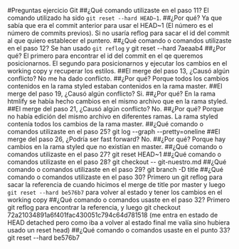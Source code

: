 #Preguntas ejercicio Git
##¿Qué comando utilizaste en el paso 11?
El comando utilizado ha sido `git reset --hard HEAD~1`.
##¿Por qué?
Ya que sabía que era el commit anterior para usar el HEAD~1 (El número es el número de commits previos). Si no usaría reflog para sacar el id del commit al que quiero establecer el puntero.
##¿Qué comando o comandos utilizaste en el paso 12?
Se han usado `git reflog` y git reset --hard 7aeaab4
##¿Por qué?
El primero para encontrar el id del commit en el qe queremos posicionarnos. El segundo para posicionarnos y ejecutar los cambios en el working copy y recuperar los estilos.
##El merge del paso 13, ¿Causó algún conflicto? 
No me ha dado conflicto.
##¿Por qué?
Porque todos los cambios contenidos en la rama styled estaban contenidos en la rama master.
##El merge del paso 19, ¿Causó algún conflicto? 
Si.
##¿Por qué?
En la rama htmlify se había hecho cambios en el mismo archivo que en la rama styled.
##El merge del paso 21, ¿Causó algún conflicto? 
No.
##¿Por qué?
Porque no había edición del mismo archivo en diferentes ramas. La rama styled contenía todos los cambios de la rama master.
##¿Qué comando o comandos utilizaste en el paso 25?
git log --graph --pretty=oneline
##El merge del paso 26, ¿Podría ser fast forward?
No.
##¿Por qué?
Porque hay cambios en la rama styled que no existían en master.
##¿Qué comando o comandos utilizaste en el paso 27?
git reset HEAD~1
##¿Qué comando o comandos utilizaste en el paso 28?
git checkout -- git-nuestro.md
##¿Qué comando o comandos utilizaste en el paso 29?
git branch -D title
##¿Qué comando o comandos utilizaste en el paso 30?
Primero un git reflog para sacar la referencia de cuando hicimos el merge de title por master y luego `git reset --hard be576b7` para volver al estado y tener los cambios en el working copy
##¿Qué comando o comandos usaste en el paso 32?
Primero git reflog para encontrar la referencia, y luego git checkout 72a21034891a6f401fac430051c794c64d781518 (me entra en estado de HEAD detached pero como iba a volver al estado final me valía sino hubiera usado un reset head) 
##¿Qué comando o comandos usaste en el punto 33?
git reset --hard be576b7
